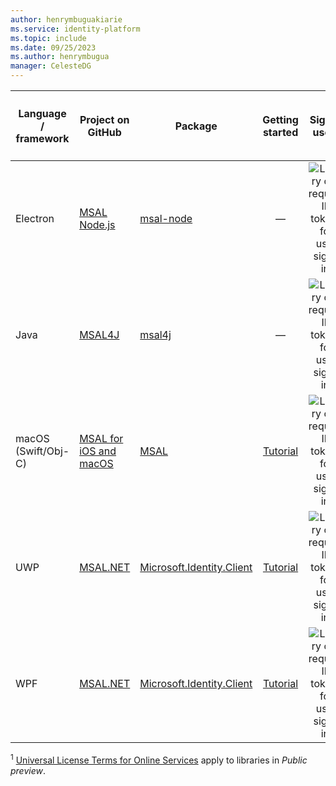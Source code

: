 ```yaml
---
author: henrymbuguakiarie
ms.service: identity-platform
ms.topic: include
ms.date: 09/25/2023
ms.author: henrymbugua
manager: CelesteDG 
---
```


| Language / framework | Project on<br/>GitHub                                                                                     | Package                                                                               | Getting<br/>started                        | Sign in users                                         | Access web APIs                                                 | Generally available (GA) *or*<br/>Public preview<sup>1</sup> |
|----------------------|-----------------------------------------------------------------------------------------------------------|---------------------------------------------------------------------------------------|:------------------------------------------:|:-----------------------------------------------------:|:---------------------------------------------------------------:|:------------------------------------------------------------:|
| Electron             | [MSAL Node.js](https://github.com/AzureAD/microsoft-authentication-library-for-js/tree/dev/lib/msal-node) | [msal-node](https://www.npmjs.com/package/@azure/msal-node)                    | —                                          | ![Library can request ID tokens for user sign-in.][y] | ![Library can request access tokens for protected web APIs.][y] | Public preview                                               |
| Java                 | [MSAL4J](https://github.com/AzureAD/microsoft-authentication-library-for-java)                            | [msal4j](https://mvnrepository.com/artifact/com.microsoft.azure/msal4j)               | —                                          | ![Library can request ID tokens for user sign-in.][y] | ![Library can request access tokens for protected web APIs.][y] | GA                                                           |
| macOS (Swift/Obj-C)  | [MSAL for iOS and macOS](https://github.com/AzureAD/microsoft-authentication-library-for-objc)            | [MSAL](https://cocoapods.org/pods/MSAL)                                               | [Tutorial](../../tutorial-v2-ios.md)             | ![Library can request ID tokens for user sign-in.][y] | ![Library can request access tokens for protected web APIs.][y] | GA                                                           |
| UWP                  | [MSAL.NET](https://github.com/AzureAD/microsoft-authentication-library-for-dotnet)                        | [Microsoft.Identity.Client](https://www.nuget.org/packages/Microsoft.Identity.Client) | [Tutorial](../../tutorial-v2-windows-uwp.md)     | ![Library can request ID tokens for user sign-in.][y] | ![Library can request access tokens for protected web APIs.][y] | GA                                                           |
| WPF                  | [MSAL.NET](https://github.com/AzureAD/microsoft-authentication-library-for-dotnet)                        | [Microsoft.Identity.Client](https://www.nuget.org/packages/Microsoft.Identity.Client) | [Tutorial](../../tutorial-v2-windows-desktop.md) | ![Library can request ID tokens for user sign-in.][y] | ![Library can request access tokens for protected web APIs.][y] | GA                                                           |
<!--
| Java | Scribe | [Scribe Java](https://mvnrepository.com/artifact/org.scribe/scribe) | ![X indicating no.][n] | ![Green check mark.][y] | ![Green check mark.][y] | -- |
| React Native | [React Native App Auth](https://github.com/FormidableLabs/react-native-app-auth/blob/main/docs/config-examples/azure-active-directory.md) | [react-native-app-auth](https://www.npmjs.com/package/react-native-app-auth) | ![X indicating no.][n] | ![Green check mark.][y] | ![Green check mark.][y] | -- |
-->

<sup>1</sup> [Universal License Terms for Online Services][preview-tos] apply to libraries in *Public preview*.

<!--Image references-->

[y]: ~/identity-platform/media/common/yes.png
[n]: ~/identity-platform/media/common/no.png


<!--Reference-style links -->

[preview-tos]: https://www.microsoft.com/licensing/terms/product/ForOnlineServices/all